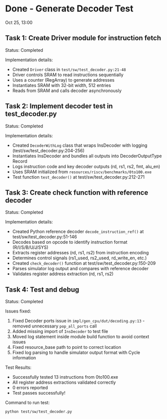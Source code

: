 # Done - Generate Decoder Test

Oct 25, 13:00

## Task 1: Create Driver module for instruction fetch
Status: Completed

Implementation details:
- Created `Driver` class in `test/sw/test_decoder.py:21-48`
- Driver controls SRAM to read instructions sequentially
- Uses a counter (RegArray) to generate addresses
- Instantiates SRAM with 32-bit width, 512 entries
- Reads from SRAM and calls decoder asynchronously

## Task 2: Implement decoder test in test_decoder.py
Status: Completed

Implementation details:
- Created `DecoderWithLog` class that wraps InsDecoder with logging (test/sw/test_decoder.py:204-256)
- Instantiates InsDecoder and bundles all outputs into DecoderOutputType Record
- Logs instruction code and key decoder outputs (rd, rs1, rs2, fmt, alu_en)
- Uses SRAM initialized from `resources/riscv/benchmarks/0to100.exe`
- Test function `test_decoder()` at test/sw/test_decoder.py:212-271

## Task 3: Create check function with reference decoder
Status: Completed

Implementation details:
- Created Python reference decoder `decode_instruction_ref()` at test/sw/test_decoder.py:51-146
- Decodes based on opcode to identify instruction format (R/I/S/B/U/J/SYS)
- Extracts register addresses (rd, rs1, rs2) from instruction encoding
- Determines control signals (rs1_used, rs2_used, rd_write_en, etc.)
- Created `check_decoder()` function at test/sw/test_decoder.py:150-209
- Parses simulator log output and compares with reference decoder
- Validates register address extraction (rd, rs1, rs2)

## Task 4: Test and debug
Status: Completed

Issues fixed:
1. Fixed Decoder ports issue in `impl/gen_cpu/dut/decoding.py:13` - removed unnecessary `pop_all_ports` call
2. Added missing import of `InsDecoder` to test file
3. Moved log statement inside module build function to avoid context issues
4. Fixed resource_base path to point to correct location
5. Fixed log parsing to handle simulator output format with Cycle information

Test Results:
- Successfully tested 13 instructions from 0to100.exe
- All register address extractions validated correctly
- 0 errors reported
- Test passes successfully!

Command to run test:
```bash
python test/sw/test_decoder.py
```
